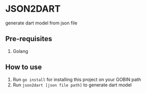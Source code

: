 # JSON2DART
generate dart model from json file

## Pre-requisites

1. Golang

## How to use

1. Run `go install` for installing this project on your GOBIN path
2. Run `json2dart [json file path]` to generate dart model